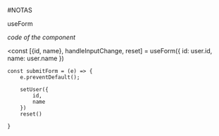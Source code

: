 #NOTAS

useForm

*code of the component*

<const [{id, name}, handleInputChange, reset] = useForm({ id: user.id, name: user.name })

    const submitForm = (e) => {
        e.preventDefault();

        setUser({
            id,
            name
        })
        reset()

    }
